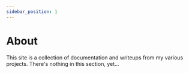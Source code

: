 ```yaml
---
sidebar_position: 1
---
```


# About

This site is a collection of documentation and writeups from my various projects. There's nothing in this section, yet...